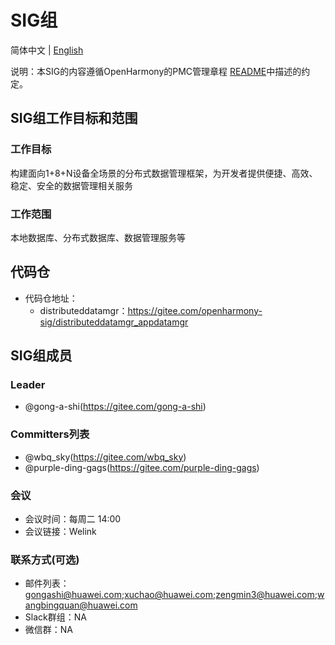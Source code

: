 # SIG组
简体中文 | [English](./sig-distributeddatamgr.md)

说明：本SIG的内容遵循OpenHarmony的PMC管理章程 [README](/zh/pmc.md)中描述的约定。

## SIG组工作目标和范围

### 工作目标
构建面向1+8+N设备全场景的分布式数据管理框架，为开发者提供便捷、高效、稳定、安全的数据管理相关服务

### 工作范围
本地数据库、分布式数据库、数据管理服务等

## 代码仓
- 代码仓地址：
  - distributeddatamgr：https://gitee.com/openharmony-sig/distributeddatamgr_appdatamgr

## SIG组成员

### Leader
- @gong-a-shi(https://gitee.com/gong-a-shi)

### Committers列表
- @wbq_sky(https://gitee.com/wbq_sky)
- @purple-ding-gags(https://gitee.com/purple-ding-gags)

### 会议
 - 会议时间：每周二 14:00
 - 会议链接：Welink

### 联系方式(可选)

- 邮件列表：gongashi@huawei.com;xuchao@huawei.com;zengmin3@huawei.com;wangbingquan@huawei.com
- Slack群组：NA
- 微信群：NA